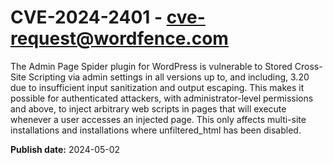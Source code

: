 # CVE-2024-2401 - cve-request@wordfence.com

The Admin Page Spider plugin for WordPress is vulnerable to Stored Cross-Site Scripting via admin settings in all versions up to, and including, 3.20 due to insufficient input sanitization and output escaping. This makes it possible for authenticated attackers, with administrator-level permissions and above, to inject arbitrary web scripts in pages that will execute whenever a user accesses an injected page. This only affects multi-site installations and installations where unfiltered_html has been disabled.

**Publish date:** 2024-05-02
